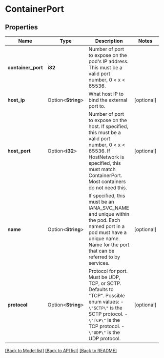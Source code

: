 # ContainerPort

## Properties

Name | Type | Description | Notes
------------ | ------------- | ------------- | -------------
**container_port** | **i32** | Number of port to expose on the pod's IP address. This must be a valid port number, 0 < x < 65536. | 
**host_ip** | Option<**String**> | What host IP to bind the external port to. | [optional]
**host_port** | Option<**i32**> | Number of port to expose on the host. If specified, this must be a valid port number, 0 < x < 65536. If HostNetwork is specified, this must match ContainerPort. Most containers do not need this. | [optional]
**name** | Option<**String**> | If specified, this must be an IANA_SVC_NAME and unique within the pod. Each named port in a pod must have a unique name. Name for the port that can be referred to by services. | [optional]
**protocol** | Option<**String**> | Protocol for port. Must be UDP, TCP, or SCTP. Defaults to \"TCP\".  Possible enum values:  - `\"SCTP\"` is the SCTP protocol.  - `\"TCP\"` is the TCP protocol.  - `\"UDP\"` is the UDP protocol. | [optional]

[[Back to Model list]](../README.md#documentation-for-models) [[Back to API list]](../README.md#documentation-for-api-endpoints) [[Back to README]](../README.md)



